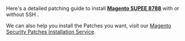 Here's a detailed patching guide to install <strong>[Magento SUPEE 8788](https://meetanshi.com/blog/install-magento-supee-8788-with-or-without-ssh/)</strong> with or without SSH .

We can also help you install the Patches you want, visit our [Magento Security Patches Installation Service](https://meetanshi.com/magento-security-patches-installation-service.html).